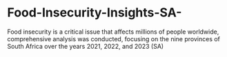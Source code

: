 # Food-Insecurity-Insights-SA-
Food insecurity is a critical issue that affects millions of people worldwide, comprehensive analysis was conducted,  focusing on the nine provinces of South Africa over the years 2021, 2022, and 2023 (SA)  
